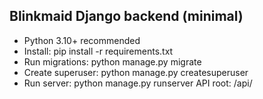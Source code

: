 Blinkmaid Django backend (minimal)
---------------------------------
- Python 3.10+ recommended
- Install: pip install -r requirements.txt
- Run migrations: python manage.py migrate
- Create superuser: python manage.py createsuperuser
- Run server: python manage.py runserver
API root: /api/

